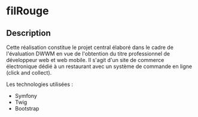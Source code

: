# filRouge
 
## Description

Cette réalisation constitue le projet central élaboré dans le cadre de l'évaluation DWWM en vue de l'obtention du titre professionnel de développeur web et web mobile. Il s'agit d'un site de commerce électronique dédié à un restaurant avec un système de commande en ligne (click and collect).

Les technologies utilisées :

- Symfony 
- Twig
- Bootstrap